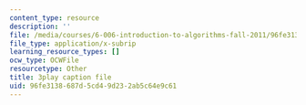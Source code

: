 ```yaml
---
content_type: resource
description: ''
file: /media/courses/6-006-introduction-to-algorithms-fall-2011/96fe3138687d5cd49d232ab5c64e9c61_2YeJ-5UAke8.vtt
file_type: application/x-subrip
learning_resource_types: []
ocw_type: OCWFile
resourcetype: Other
title: 3play caption file
uid: 96fe3138-687d-5cd4-9d23-2ab5c64e9c61
---
```


